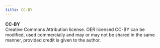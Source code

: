 ```yaml
---
title: CC-BY
---
```


**CC-BY**  
Creative Commons Attribution license. OER licensed CC-BY can be modified, used commercially and may or may not be shared in the same manner, provided credit is given to the author. 
